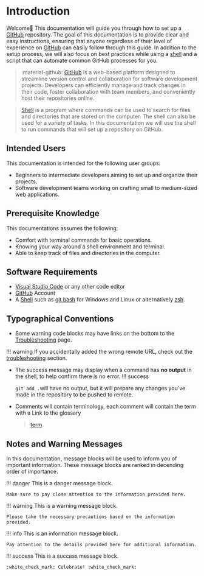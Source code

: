 # Introduction

Welcome🙌 This documentation will guide you through how to set up a [GitHub](https://github.com/) repository. The goal of this documentation is to provide clear and easy instructions, ensuring that anyone regardless of their level of experience on [GitHub](https://github.com/) can easily follow through this guide. In addition to the setup process, we will also focus on best practices while using a [shell](./glossary.md) and a script that can automate common GitHub processes for you.

> :material-github: [GitHub](https://github.com/) is a web-based platform designed to streamline version control and collaboration for software development projects.
> Developers can efficiently manage and track changes in their code, foster collaboration with team members, and conveniently host their repositories online.

> [Shell](./glossary.md) is a program where commands can be used to search for files and directories that are stored on the computer. The shell can also be used for a variety of tasks.
> In this documentation we will use the shell to run commands that will set up a repository on GitHub.

## Intended Users

This documentation is intended for the following user groups:

- Beginners to intermediate developers aiming to set up and organize their projects.
- Software development teams working on crafting small to medium-sized web applications.

## Prerequisite Knowledge

This documentations assumes the following:

- Comfort with terminal commands for basic operations.
- Knowing your way around a shell environment and terminal.
- Able to keep track of files and directories in the computer.

## Software Requirements

- [Visual Studio Code](https://code.visualstudio.com/download) or any other code editor
- [GitHub](https://github.com/) Account
- A [Shell](./glossary.md) such as [git bash](https://git-scm.com/downloads) for Windows and Linux or alternatively [zsh](https://ohmyz.sh/).

## Typographical Conventions

- Some warning code blocks may have links on the bottom to the [Troubleshooting](troubleshooting) page.

!!! warning
    If you accidentally added the wrong remote URL, check out the [troubleshooting](troubleshooting.md#wrong-remote-url) section.

- The success message may display when a command has **no output** in the shell, to help confirm there is no error.
!!! success

    ```git add .```will have no output, but it will prepare any changes you've made in the repository to be pushed to remote.
- Comments will contain terminology, each comment will contain the term with a Link to the glossary
  > [term]()

## Notes and Warning Messages

In this documentation, message blocks will be used to inform you of important information. These message blocks are ranked in decending order of importance.

!!! danger
    This is a danger message block.

    Make sure to pay close attention to the information provided here.

!!! warning
    This is a warning message block.

    Please take the necessary precautions based on the information provided.

!!! info
    This is an information message block.

    Pay attention to the details provided here for additional information.

!!! success
    This is a success message block.

    :white_check_mark: Celebrate! :white_check_mark:
